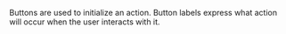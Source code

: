 Buttons are used to initialize an action. Button labels express what action will occur when the user interacts with it. 